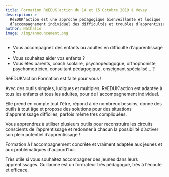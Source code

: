 ```yaml
---
title: Formation RéEDUK'action du 14 et 15 Octobre 2019 à Vevey
description: >-
  RéEDUK’action est une approche pédagogique bienveillante et ludique
  d’accompagnement individuel des difficultés et troubles d’apprentissage.
author: Nathalie
image: /img/announcement.png
---
```

* Vous accompagnez des enfants ou adultes en difficulté d'apprentissage ? 
* Vous souhaitez aider vos enfants ? 
* Vous êtes parents, coach scolaire, psychopédagogue, orthophoniste, psychomotricien, consultant pédagogique, enseignant spécialisé... ?

RéEDUK'action Formation
 est faite pour vous !

Avec des outils simples, ludiques et multiples, RéEDUK'action est adaptée à tous les enfants et tous les adultes, pour de l'accompagnement individuel.

Elle prend en compte tout l'être, répond à de nombreux besoins, donne des outils à tout âge et propose des solutions pour des situations d'apprentissage difficiles, parfois même très compliquées.

Vous apprendrez à utiliser plusieurs outils pour reconstruire les circuits conscients de l’apprentissage et redonner à chacun la possibilité d’activer son plein potentiel d’apprentissage !

Formation à l'accompagnement concrète et vraiment adaptée aux jeunes et aux problématiques d'aujourd'hui.

Très utile si vous souhaitez accompagner des jeunes dans leurs apprentissages. Guillaume est un formateur très pédagogue, très à l'écoute et efficace.
